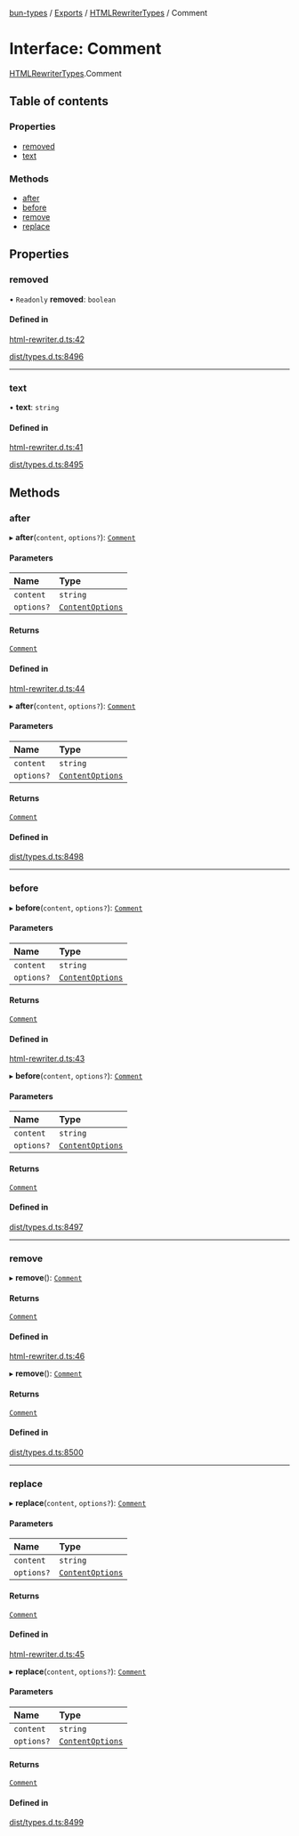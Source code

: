 [bun-types](https://github.com/oven-sh/bun-types/blob/master/api-docs/README.md) / [Exports](https://github.com/oven-sh/bun-types/blob/master/api-docs/modules.md) / [HTMLRewriterTypes](https://github.com/oven-sh/bun-types/blob/master/api-docs/modules/HTMLRewriterTypes.md) / Comment

# Interface: Comment

[HTMLRewriterTypes](https://github.com/oven-sh/bun-types/blob/master/api-docs/modules/HTMLRewriterTypes.md).Comment

## Table of contents

### Properties

- [removed](https://github.com/oven-sh/bun-types/blob/master/api-docs/interfaces/HTMLRewriterTypes.Comment.md#removed)
- [text](https://github.com/oven-sh/bun-types/blob/master/api-docs/interfaces/HTMLRewriterTypes.Comment.md#text)

### Methods

- [after](https://github.com/oven-sh/bun-types/blob/master/api-docs/interfaces/HTMLRewriterTypes.Comment.md#after)
- [before](https://github.com/oven-sh/bun-types/blob/master/api-docs/interfaces/HTMLRewriterTypes.Comment.md#before)
- [remove](https://github.com/oven-sh/bun-types/blob/master/api-docs/interfaces/HTMLRewriterTypes.Comment.md#remove)
- [replace](https://github.com/oven-sh/bun-types/blob/master/api-docs/interfaces/HTMLRewriterTypes.Comment.md#replace)

## Properties

### removed

• `Readonly` **removed**: `boolean`

#### Defined in

[html-rewriter.d.ts:42](https://github.com/valgaze/bun-types/blob/6f8dbf8/html-rewriter.d.ts#L42)

[dist/types.d.ts:8496](https://github.com/valgaze/bun-types/blob/6f8dbf8/dist/types.d.ts#L8496)

___

### text

• **text**: `string`

#### Defined in

[html-rewriter.d.ts:41](https://github.com/valgaze/bun-types/blob/6f8dbf8/html-rewriter.d.ts#L41)

[dist/types.d.ts:8495](https://github.com/valgaze/bun-types/blob/6f8dbf8/dist/types.d.ts#L8495)

## Methods

### after

▸ **after**(`content`, `options?`): [`Comment`](https://github.com/oven-sh/bun-types/blob/master/api-docs/interfaces/HTMLRewriterTypes.Comment.md)

#### Parameters

| Name | Type |
| :------ | :------ |
| `content` | `string` |
| `options?` | [`ContentOptions`](https://github.com/oven-sh/bun-types/blob/master/api-docs/interfaces/HTMLRewriterTypes.ContentOptions.md) |

#### Returns

[`Comment`](https://github.com/oven-sh/bun-types/blob/master/api-docs/interfaces/HTMLRewriterTypes.Comment.md)

#### Defined in

[html-rewriter.d.ts:44](https://github.com/valgaze/bun-types/blob/6f8dbf8/html-rewriter.d.ts#L44)

▸ **after**(`content`, `options?`): [`Comment`](https://github.com/oven-sh/bun-types/blob/master/api-docs/interfaces/HTMLRewriterTypes.Comment.md)

#### Parameters

| Name | Type |
| :------ | :------ |
| `content` | `string` |
| `options?` | [`ContentOptions`](https://github.com/oven-sh/bun-types/blob/master/api-docs/interfaces/HTMLRewriterTypes.ContentOptions.md) |

#### Returns

[`Comment`](https://github.com/oven-sh/bun-types/blob/master/api-docs/interfaces/HTMLRewriterTypes.Comment.md)

#### Defined in

[dist/types.d.ts:8498](https://github.com/valgaze/bun-types/blob/6f8dbf8/dist/types.d.ts#L8498)

___

### before

▸ **before**(`content`, `options?`): [`Comment`](https://github.com/oven-sh/bun-types/blob/master/api-docs/interfaces/HTMLRewriterTypes.Comment.md)

#### Parameters

| Name | Type |
| :------ | :------ |
| `content` | `string` |
| `options?` | [`ContentOptions`](https://github.com/oven-sh/bun-types/blob/master/api-docs/interfaces/HTMLRewriterTypes.ContentOptions.md) |

#### Returns

[`Comment`](https://github.com/oven-sh/bun-types/blob/master/api-docs/interfaces/HTMLRewriterTypes.Comment.md)

#### Defined in

[html-rewriter.d.ts:43](https://github.com/valgaze/bun-types/blob/6f8dbf8/html-rewriter.d.ts#L43)

▸ **before**(`content`, `options?`): [`Comment`](https://github.com/oven-sh/bun-types/blob/master/api-docs/interfaces/HTMLRewriterTypes.Comment.md)

#### Parameters

| Name | Type |
| :------ | :------ |
| `content` | `string` |
| `options?` | [`ContentOptions`](https://github.com/oven-sh/bun-types/blob/master/api-docs/interfaces/HTMLRewriterTypes.ContentOptions.md) |

#### Returns

[`Comment`](https://github.com/oven-sh/bun-types/blob/master/api-docs/interfaces/HTMLRewriterTypes.Comment.md)

#### Defined in

[dist/types.d.ts:8497](https://github.com/valgaze/bun-types/blob/6f8dbf8/dist/types.d.ts#L8497)

___

### remove

▸ **remove**(): [`Comment`](https://github.com/oven-sh/bun-types/blob/master/api-docs/interfaces/HTMLRewriterTypes.Comment.md)

#### Returns

[`Comment`](https://github.com/oven-sh/bun-types/blob/master/api-docs/interfaces/HTMLRewriterTypes.Comment.md)

#### Defined in

[html-rewriter.d.ts:46](https://github.com/valgaze/bun-types/blob/6f8dbf8/html-rewriter.d.ts#L46)

▸ **remove**(): [`Comment`](https://github.com/oven-sh/bun-types/blob/master/api-docs/interfaces/HTMLRewriterTypes.Comment.md)

#### Returns

[`Comment`](https://github.com/oven-sh/bun-types/blob/master/api-docs/interfaces/HTMLRewriterTypes.Comment.md)

#### Defined in

[dist/types.d.ts:8500](https://github.com/valgaze/bun-types/blob/6f8dbf8/dist/types.d.ts#L8500)

___

### replace

▸ **replace**(`content`, `options?`): [`Comment`](https://github.com/oven-sh/bun-types/blob/master/api-docs/interfaces/HTMLRewriterTypes.Comment.md)

#### Parameters

| Name | Type |
| :------ | :------ |
| `content` | `string` |
| `options?` | [`ContentOptions`](https://github.com/oven-sh/bun-types/blob/master/api-docs/interfaces/HTMLRewriterTypes.ContentOptions.md) |

#### Returns

[`Comment`](https://github.com/oven-sh/bun-types/blob/master/api-docs/interfaces/HTMLRewriterTypes.Comment.md)

#### Defined in

[html-rewriter.d.ts:45](https://github.com/valgaze/bun-types/blob/6f8dbf8/html-rewriter.d.ts#L45)

▸ **replace**(`content`, `options?`): [`Comment`](https://github.com/oven-sh/bun-types/blob/master/api-docs/interfaces/HTMLRewriterTypes.Comment.md)

#### Parameters

| Name | Type |
| :------ | :------ |
| `content` | `string` |
| `options?` | [`ContentOptions`](https://github.com/oven-sh/bun-types/blob/master/api-docs/interfaces/HTMLRewriterTypes.ContentOptions.md) |

#### Returns

[`Comment`](https://github.com/oven-sh/bun-types/blob/master/api-docs/interfaces/HTMLRewriterTypes.Comment.md)

#### Defined in

[dist/types.d.ts:8499](https://github.com/valgaze/bun-types/blob/6f8dbf8/dist/types.d.ts#L8499)
